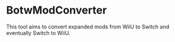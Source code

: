 # BotwModConverter
This tool aims to convert expanded mods from WiiU to Switch and eventually Switch to WiiU.
